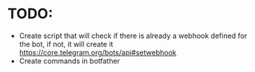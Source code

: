 # TODO:

- Create script that will check if there is already a webhook defined for the bot, if not, it will create it https://core.telegram.org/bots/api#setwebhook
- Create commands in botfather